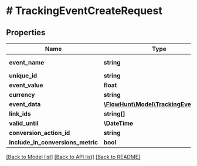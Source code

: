 # # TrackingEventCreateRequest

## Properties

Name | Type | Description | Notes
------------ | ------------- | ------------- | -------------
**event_name** | **string** | The name of the event |
**unique_id** | **string** |  | [optional]
**event_value** | **float** |  | [optional]
**currency** | **string** |  | [optional]
**event_data** | [**\FlowHunt\Model\TrackingEventData[]**](TrackingEventData.md) |  | [optional]
**link_ids** | **string[]** |  | [optional]
**valid_until** | **\DateTime** |  | [optional]
**conversion_action_id** | **string** |  | [optional]
**include_in_conversions_metric** | **bool** |  | [optional]

[[Back to Model list]](../../README.md#models) [[Back to API list]](../../README.md#endpoints) [[Back to README]](../../README.md)
